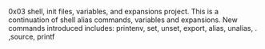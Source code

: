 0x03 shell, init files, variables, and expansions project. This is a continuation of shell alias commands, variables and expansions. New commands introduced includes: printenv, set, unset, export, alias, unalias, . ,source, printf
